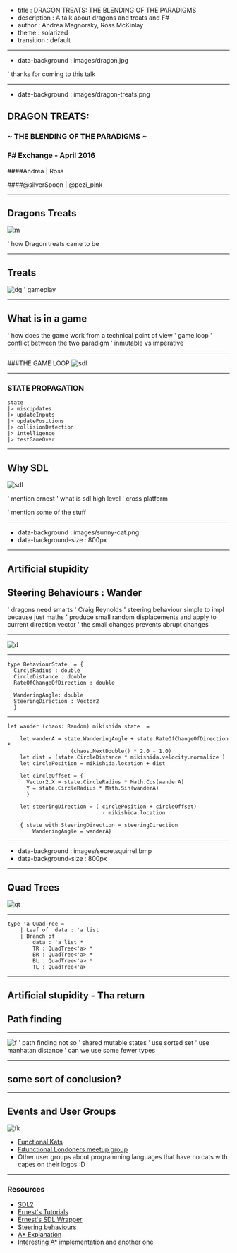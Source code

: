 - title : DRAGON TREATS: THE BLENDING OF THE PARADIGMS 
- description : A talk about dragons and treats and F#
- author : Andrea Magnorsky, Ross McKinlay
- theme : solarized
- transition : default

***
- data-background : images/dragon.jpg


' thanks for coming to this talk

***
- data-background : images/dragon-treats.png

## DRAGON TREATS: 
### ~ THE BLENDING OF THE PARADIGMS ~ 

### F# Exchange - April 2016

####Andrea           |            Ross

####@silverSpoon     |      @pezi_pink

***
## Dragons Treats

![m](images/treats.jpg)

' how Dragon treats came to be


***

## Treats
![dg](images/dragon-treats.png)
' gameplay 

***
## What is in a game


' how does the game work from a technical point of view
' game loop
' conflict between the two paradigm
' inmutable vs imperative

---

###THE GAME LOOP
![sdl](images/gloop.png)

---
### STATE PROPAGATION
	state
	|> miscUpdates 
	|> updateInputs
	|> updatePositions
	|> collisionDetection
	|> intelligence
	|> testGameOver


***

## Why SDL

![sdl](images/Sdl-logo.png)

' mention ernest
' what is sdl high level
' cross platform

' mention some of the stuff 

***
- data-background : images/sunny-cat.png
- data-background-size : 800px

***
## Artificial stupidity 

## Steering Behaviours : Wander

' dragons need smarts
' Craig Reynolds
' steering behaviour simple to impl because just maths
' produce small random displacements and apply to current direction vector 
' the small changes prevents abrupt changes


---

![d](images/wander_displacement_add_circle_center.png)

---

	type BehaviourState  = {
	  CircleRadius : double
	  CircleDistance : double
	  RateOfChangeOfDirection : double

	  WanderingAngle: double
	  SteeringDirection : Vector2
	  }


---

	let wander (chaos: Random) mikishida state  =     

	    let wanderA = state.WanderingAngle + state.RateOfChangeOfDirection * 
	    				(chaos.NextDouble() * 2.0 - 1.0)     
	    let dist = (state.CircleDistance * mikishida.velocity.normalize )
	    let circlePosition = mikishida.location + dist
	    
	    let circleOffset = { 
	      Vector2.X = state.CircleRadius * Math.Cos(wanderA)
	      Y = state.CircleRadius * Math.Sin(wanderA) 
	      }

	    let steeringDirection = ( circlePosition + circleOffset) 
	                              - mikishida.location
	            
	    { state with SteeringDirection = steeringDirection
	        WanderingAngle = wanderA}


***
- data-background : images/secretsquirrel.bmp
- data-background-size : 800px



***

## Quad Trees

![qt](images/quadtree.png)

---
	type 'a QuadTree = 
	    | Leaf of  data : 'a list
	    | Branch of
	        data : 'a list *
	        TR : QuadTree<'a> *
	        BR : QuadTree<'a> *
	        BL : QuadTree<'a> *
	        TL : QuadTree<'a> 

***
## Artificial stupidity - Tha return

## Path finding 

---

![f](images/Astar_progress_animation.gif)
' path finding not so 
' shared mutable states
' use sorted set 
' use manhatan distance
' can we use some fewer types 



***

## some sort of conclusion?

***

## Events and User Groups

![fk](images/fk.jpeg)

* [Functional Kats](http://www.meetup.com/nyc-fsharp/)
* [F#unctional Londoners meetup group](http://www.meetup.com/FSharpLondon/)
* Other user groups about programming languages that have no cats with capes on their logos :D

***

### Resources

* [SDL2](https://www.libsdl.org/)
* [Ernest's Tutorials](https://www.youtube.com/playlist?list=PLsmt5lp-6Xodxsh4tu-l0xD3KdYonIwz2)
* [Ernest's SDL Wrapper](https://github.com/hakelimopu/tjofgd-project2/tree/master/Project2/SDL2FS)
* [Steering behaviours](http://gamedevelopment.tutsplus.com/tutorials/understanding-steering-behaviors-wander--gamedev-1624)
* [A* Explanation](http://www.redblobgames.com/pathfinding/a-star/introduction.html)
* [Interesting A* implementation](https://github.com/juhgiyo/EpPathFinding.cs) and [another one](https://github.com/jdoig/A-Star-Pathfinding-in-F-Sharp)


<script>
  (function(i,s,o,g,r,a,m){i['GoogleAnalyticsObject']=r;i[r]=i[r]||function(){
  (i[r].q=i[r].q||[]).push(arguments)},i[r].l=1*new Date();a=s.createElement(o),
  m=s.getElementsByTagName(o)[0];a.async=1;a.src=g;m.parentNode.insertBefore(a,m)
  })(window,document,'script','//www.google-analytics.com/analytics.js','ga');

  ga('create', 'UA-46761189-1', 'auto');
  ga('send', 'pageview');

</script>
